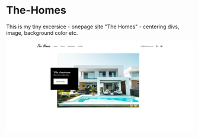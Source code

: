 # The-Homes
This is my tiny excersice - onepage site "The Homes" - centering divs,  image, background color etc.


<img src="TheHomes.png" alt="The Homes">
